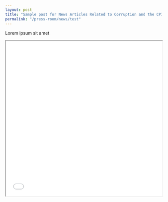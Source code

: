 ```yaml
---
layout: post
title: "Sample post for News Articles Related to Corruption and the CPIB"
permalink: "/press-room/news/test"
---
```


<body>
    
Lorem ipsum sit amet


<iframe src="/files/news/2020.12.29.ST_CPIB e-book on graft.pdf" width="100%" height="500px">
    </iframe>
    
</body>

